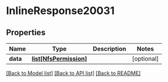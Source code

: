 # InlineResponse20031

## Properties
Name | Type | Description | Notes
------------ | ------------- | ------------- | -------------
**data** | [**list[NfsPermission]**](NfsPermission.md) |  | [optional] 

[[Back to Model list]](../README.md#documentation-for-models) [[Back to API list]](../README.md#documentation-for-api-endpoints) [[Back to README]](../README.md)

